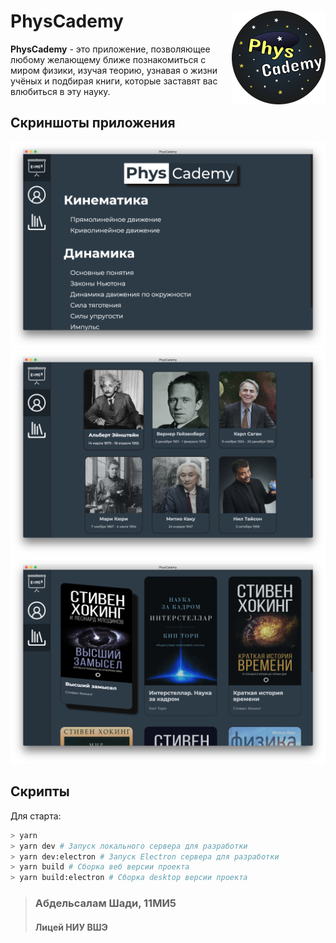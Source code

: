 # PhysCademy <img align="right" width="150px" src="./assets/Icons/icon.png">

**PhysCademy** - это приложение, позволяющее любому желающему ближе познакомиться с миром физики, изучая теорию, узнавая о жизни учёных и подбирая книги, которые заставят вас влюбиться в эту науку.

## Скриншоты приложения

![App screenshot](./assets/Screenshots/screenshot1.png)
![App screenshot](./assets/Screenshots/screenshot2.png)
![App screenshot](./assets/Screenshots/screenshot3.png)

## Скрипты

Для старта:
``` bash
> yarn
> yarn dev # Запуск локального сервера для разработки
> yarn dev:electron # Запуск Electron сервера для разработки
> yarn build # Сборка веб версии проекта
> yarn build:electron # Сборка desktop версии проекта
```

> ### Абдельсалам Шади, 11МИ5
> #### Лицей НИУ ВШЭ